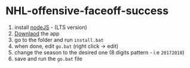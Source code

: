 # NHL-offensive-faceoff-success

1) install [nodeJS](https://nodejs.org) - (LTS version)
2) [Downlaod](https://github.com/ZimGil/NHL-offensive-faceoff-success/archive/master.zip) the app
3) go to the folder and run `install.bat`
4) when done, edit `go.bat` (right click -> edit)
5) change the season to the desired one (8 digits pattern - i.e `20172018`)
6) save and run the `go.bat` file
